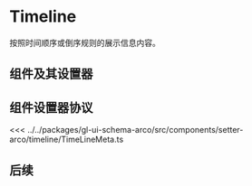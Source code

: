 <script setup>
import Example from '../../.vitepress/components/setter/timeline/Example.vue';
import componentInstance from '../../.vitepress/components/setter/timeline/instanceData';
import {TimelineMeta as componentMeta} from "@geelato/gl-ui-schema-arco";

</script>


# Timeline
按照时间顺序或倒序规则的展示信息内容。

## 组件及其设置器

<Example /> 

## 组件设置器协议

<ComponentBuilderExample :componentMeta="componentMeta" :componentInstance="componentInstance"/>
<<< ../../packages/gl-ui-schema-arco/src/components/setter-arco/timeline/TimeLineMeta.ts

## 后续


